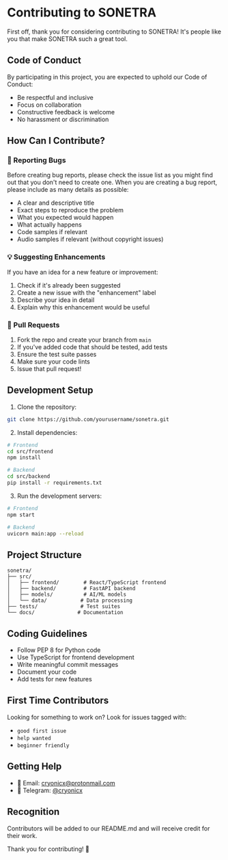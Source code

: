 # Contributing to SONETRA

First off, thank you for considering contributing to SONETRA! It's people like you that make SONETRA such a great tool.

## Code of Conduct

By participating in this project, you are expected to uphold our Code of Conduct:
- Be respectful and inclusive
- Focus on collaboration
- Constructive feedback is welcome
- No harassment or discrimination

## How Can I Contribute?

### 🐛 Reporting Bugs

Before creating bug reports, please check the issue list as you might find out that you don't need to create one. When you are creating a bug report, please include as many details as possible:

- A clear and descriptive title
- Exact steps to reproduce the problem
- What you expected would happen
- What actually happens
- Code samples if relevant
- Audio samples if relevant (without copyright issues)

### 💡 Suggesting Enhancements

If you have an idea for a new feature or improvement:

1. Check if it's already been suggested
2. Create a new issue with the "enhancement" label
3. Describe your idea in detail
4. Explain why this enhancement would be useful

### 🔧 Pull Requests

1. Fork the repo and create your branch from `main`
2. If you've added code that should be tested, add tests
3. Ensure the test suite passes
4. Make sure your code lints
5. Issue that pull request!

## Development Setup

1. Clone the repository:
```bash
git clone https://github.com/yourusername/sonetra.git
```

2. Install dependencies:
```bash
# Frontend
cd src/frontend
npm install

# Backend
cd src/backend
pip install -r requirements.txt
```

3. Run the development servers:
```bash
# Frontend
npm start

# Backend
uvicorn main:app --reload
```

## Project Structure

```
sonetra/
├── src/
│   ├── frontend/        # React/TypeScript frontend
│   ├── backend/         # FastAPI backend
│   ├── models/          # AI/ML models
│   └── data/           # Data processing
├── tests/              # Test suites
└── docs/              # Documentation
```

## Coding Guidelines

- Follow PEP 8 for Python code
- Use TypeScript for frontend development
- Write meaningful commit messages
- Document your code
- Add tests for new features

## First Time Contributors

Looking for something to work on? Look for issues tagged with:
- `good first issue`
- `help wanted`
- `beginner friendly`

## Getting Help

- 📧 Email: cryonicx@protonmail.com
- 💬 Telegram: [@cryonicx](https://t.me/cryonicx)

## Recognition

Contributors will be added to our README.md and will receive credit for their work.

Thank you for contributing! 🎉 